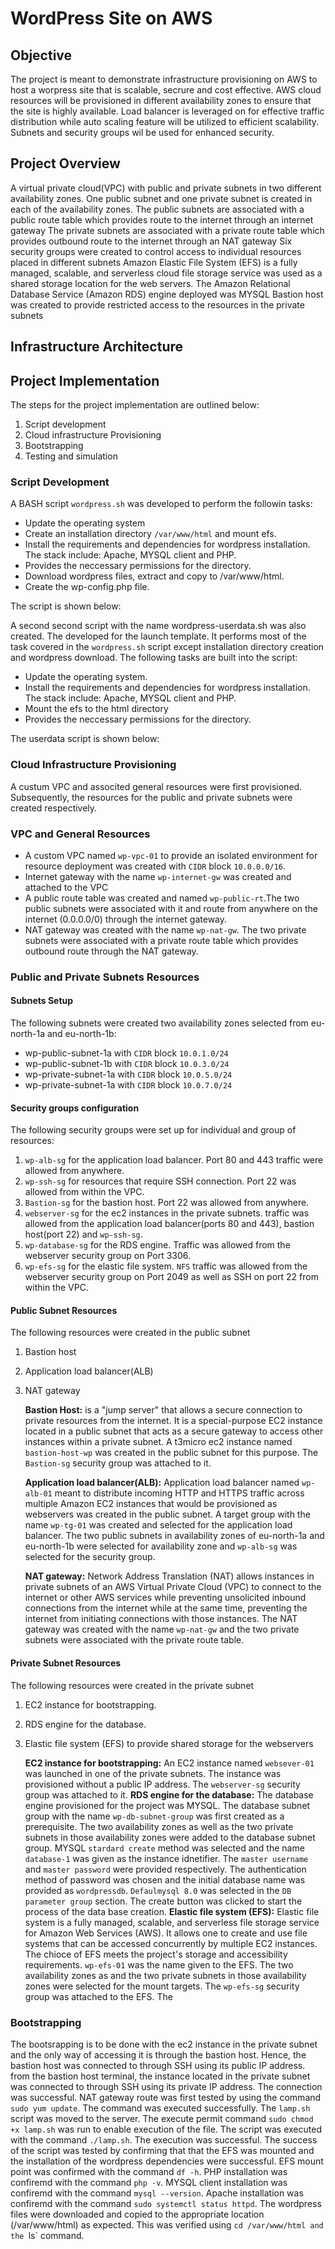 # WordPress Site on AWS

## Objective

The project is meant to demonstrate infrastructure provisioning on AWS to host a worpress site that is scalable, secrure and cost effective. AWS cloud resources will be provisioned in different availability zones to ensure that the site is highly available. Load balancer is leveraged on for effective traffic distribution while auto scaling feature will be utilized to efficient scalability. Subnets and security groups wil be used for enhanced security.

## Project Overview 

A virtual private cloud(VPC) with public and private subnets in two different availability zones.
One public subnet and one private subnet is created in each of the availability zones.
The public subnets are associated with a public route table which provides route to the internet through an internet gateway
The private subnets are associated with a private route table which provides outbound route to the internet through an NAT gateway
Six security groups were created to control access to individual resources placed in different subnets
Amazon Elastic File System (EFS) is a fully managed, scalable, and serverless cloud file storage service was used as a shared storage location for the web servers.
The Amazon Relational Database Service (Amazon RDS) engine deployed was MYSQL
Bastion host was created to provide restricted access to the resources in the private subnets

## Infrastructure Architecture





## Project Implementation

The steps for the project implementation are outlined below:
1. Script development
2. Cloud infrastructure Provisioning
3. Bootstrapping
4. Testing and simulation

### Script Development

A BASH script `wordpress.sh` was developed to perform the followin tasks:

- Update the operating system
- Create an installation directory `/var/www/html` and mount efs.
- Install the requirements and dependencies for wordpress installation. The stack include:
  Apache, MYSQL client and PHP.
- Provides the neccessary permissions for the directory.
- Download wordpress files, extract and copy to /var/www/html.
- Create the wp-config.php file.

The script is shown below:

A second second script with the name wordpress-userdata.sh was also created. The developed for the launch template. It performs most of the task covered in the `wordpress.sh` script except installation directory creation and wordpress download. The following tasks are built into the script:

- Update the operating system.
- Install the requirements and dependencies for wordpress installation. The stack include:
  Apache, MYSQL client and PHP.
- Mount the efs to the html directory
- Provides the neccessary permissions for the directory.

The userdata script is shown below:

### Cloud Infrastructure Provisioning
A custum VPC and associted general resources were first provisioned. Subsequently,  the resources for the public and private subnets were created respectively. 

### VPC and General Resources

+ A custom VPC named `wp-vpc-01` to provide an isolated environment for resource deployment was created with `CIDR` block `10.0.0.0/16`.
+ Internet gateway with the name `wp-internet-gw` was created and attached to the VPC
+ A public route table was created and named `wp-public-rt`.The two public subnets were associated with it and route from anywhere on the internet (0.0.0.0/0) through the internet gateway.
+ NAT gateway was created with the name `wp-nat-gw`. The two private subnets were associated with a private route table which provides outbound route through the NAT gateway.


### Public and Private Subnets Resources

#### Subnets Setup

The following subnets were created two availability zones selected from eu-north-1a and eu-north-1b:

- wp-public-subnet-1a with `CIDR` block `10.0.1.0/24`
- wp-public-subnet-1b with `CIDR` block `10.0.3.0/24`
- wp-private-subnet-1a with `CIDR` block `10.0.5.0/24`
- wp-private-subnet-1a with `CIDR` block `10.0.7.0/24`

#### Security groups configuration

The following security groups were set up for individual and group of resources:
1. `wp-alb-sg` for the application load balancer. Port 80 and 443 traffic were allowed from anywhere.
2. `wp-ssh-sg` for resources that require SSH connection. Port 22 was allowed from within the VPC.
3. `Bastion-sg` for the bastion host. Port 22 was allowed from anywhere.
4. `webserver-sg` for the ec2 instances in the private subnets. traffic was allowed from the application load balancer(ports 80 and 443), bastion host(port 22) and `wp-ssh-sg`.
5. `wp-database-sg` for the RDS engine. Traffic was allowed from the webserver security group on Port 3306.
6. `wp-efs-sg` for the elastic file system. `NFS` traffic was allowed from the webserver security group on Port 2049 as well as SSH on port 22 from within the VPC.


#### Public Subnet Resources

The following resources were created in the public subnet

1. Bastion host
2. Application load balancer(ALB)
3. NAT gateway

   **Bastion Host:** is a "jump server" that allows a secure connection to private resources from the internet. It is a special-purpose EC2 instance located in a public subnet that acts as a secure gateway to access other instances within a private subnet. A t3micro ec2 instance named `bastion-host-wp` was created in the public subnet for this purpose. The `Bastion-sg` security group was attached to it.

   **Application load balancer(ALB):** Application load balancer named `wp-alb-01` meant to distribute incoming HTTP and HTTPS traffic across multiple Amazon EC2 instances that would be provisioned as webservers was created in the public subnet. A target group with the name `wp-tg-01` was created and selected for the application load balancer. The two public subnets in availability zones of eu-north-1a and eu-north-1b were selected for availability zone and `wp-alb-sg` was selected for the security group. 

   **NAT gateway:** Network Address Translation (NAT) allows instances in private subnets of an AWS Virtual Private Cloud (VPC) to connect to the internet or other AWS services while preventing unsolicited inbound connections from the internet while at the same time, preventing the internet from initiating connections with those instances. The NAT gateway was created with the name `wp-nat-gw` and the two private subnets were associated with the private route table.

#### Private Subnet Resources

The following resources were created in the private subnet

1. EC2 instance for bootstrapping.
2. RDS engine for the database.
3. Elastic file system (EFS) to provide shared storage for the webservers

   **EC2 instance for bootstrapping:** An EC2 instance named `websever-01` was launched in one of the private subnets. The instance was provisioned without a public IP address. The `webserver-sg` security group was attached to it.
   **RDS engine for the database:** The database engine provisioned for the project was MYSQL. The database subnet group with the name `wp-db-subnet-group` was first created as a prerequisite. The two availability zones as well as the two private subnets in those availability zones were added to the database subnet group. MYSQL `stardard create` method was selected and the name `database-1` was given as the instance idnetifier. The `master username` and `master password` were provided respectively. The authentication method of password was chosen and the initial database name was provided as `wordpressdb`. `Defaulmysql 8.0` was selected in the `DB parameter group` section. The create button was clicked to start the process of the data base creation.
   **Elastic file system (EFS):**  Elastic file system is a fully managed, scalable, and serverless file storage service for Amazon Web Services (AWS). It allows one to create and use file systems that can be accessed concurrently by multiple EC2 instances. The chioce of EFS meets the project's storage and accessibility requirements. `wp-efs-01` was the name given to the EFS. The two availability zones as and the two private subnets in those availability zones were selected for the mount targets. The `wp-efs-sg` security group was attached to the EFS. The

### Bootstrapping

The bootsrapping is to be done with the ec2 instance in the private subnet and the only way of accessing it is through the bastion host. Hence, the bastion host was connected to through SSH using its public IP address. from the bastion host terminal, the instance located in the private subnet was connected to through SSH using its private IP address. The connection was successful. NAT gateway route was first tested by using the command `sudo yum update`. The command was executed successfully. The `lamp.sh` script was moved to the server. The execute permit command `sudo chmod +x lamp.sh` was run to enable execution of the file. The script was executed with the command `./lamp.sh`. The execution was successful. The success of the script was tested by confirming that that the EFS was mounted and the installation of the wordpress dependencies were successful. EFS mount point was confirmed with the command `df -h`. PHP installation was confiremd with the command `php -v`. MYSQL client installation was confiremd with the command `mysql --version`. Apache installation was confiremd with the command `sudo systemctl status httpd`. The wordpress files were downloaded and copied to the appropriate location (/var/www/html) as expected. This was verified using `cd /var/www/html and  the `ls` command.



 







